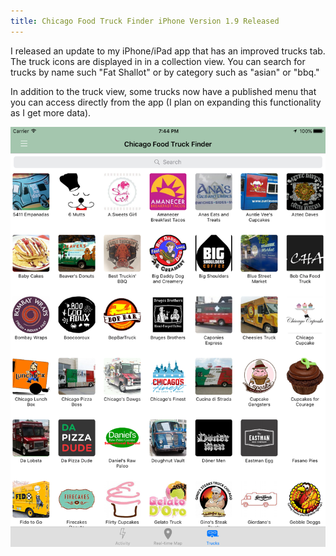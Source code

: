 ```yaml
---
title: Chicago Food Truck Finder iPhone Version 1.9 Released
---
```

I released an update to my iPhone/iPad app that has an improved trucks tab.  The truck icons are displayed in in a collection view.  You can search for trucks by name such "Fat Shallot" or by category such as "asian" or "bbq."  

In addition to the truck view, some trucks now have a published menu that you can access directly from the app (I plan on expanding this functionality as I get more data).

![iPhone 1.9 Screenshot](/assets/img/iphone19.png)